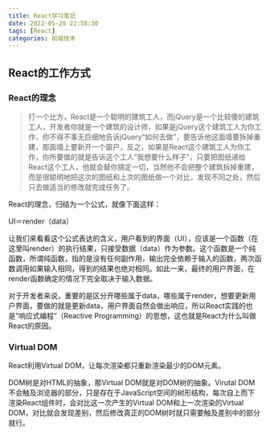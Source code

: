 ```yaml
---
title: React学习笔记
date: 2022-05-20 22:58:30
tags: [React]
categories: 前端技术
---
```


## React的工作方式

### React的理念

> 打一个比方，React是一个聪明的建筑工人，而jQuery是一个比较傻的建筑工人，开发者你就是一个建筑的设计师，如果是jQuery这个建筑工人为你工作，你不得不事无巨细地告诉jQuery“如何去做”，要告诉他这面墙要拆掉重建，那面墙上要新开一个窗户，反之，如果是React这个建筑工人为你工作，你所要做的就是告诉这个工人“我想要什么样子”，只要把图纸递给React这个工人，他就会替你搞定一切，当然他不会把整个建筑拆掉重建，而是很聪明地把这次的图纸和上次的图纸做一个对比，发现不同之处，然后只去做适当的修改就完成任务了。



<!--more-->



React的理念，归结为一个公式，就像下面这样：

UI＝render（data）

让我们来看看这个公式表达的含义，用户看到的界面（UI），应该是一个函数（在这里叫render）的执行结果，只接受数据（data）作为参数。这个函数是一个纯函数，所谓纯函数，指的是没有任何副作用，输出完全依赖于输入的函数，两次函数调用如果输入相同，得到的结果也绝对相同。如此一来，最终的用户界面，在render函数确定的情况下完全取决于输入数据。

对于开发者来说，重要的是区分开哪些属于data，哪些属于render，想要更新用户界面，要做的就是更新data，用户界面自然会做出响应，所以React实践的也是“响应式编程”（Reactive Programming）的思想，这也就是React为什么叫做React的原因。



### Virtual DOM

React利用Virtual DOM，让每次渲染都只重新渲染最少的DOM元素。

DOM树是对HTML的抽象，那Virtual DOM就是对DOM树的抽象。Virutal DOM不会触及浏览器的部分，只是存在于JavaScript空间的树形结构，每次自上而下渲染React组件时，会对比这一次产生的Virtual DOM和上一次渲染的Virtual DOM，对比就会发现差别，然后修改真正的DOM树时就只需要触及差别中的部分就行。
